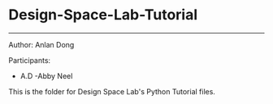 # Design-Space-Lab-Tutorial
--- 
Author: Anlan Dong

Participants: 

- A.D
-Abby Neel

This is the folder for Design Space Lab's Python Tutorial files. 

